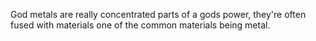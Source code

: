 God metals are really concentrated parts of a gods power, they're often fused with materials one of the common materials being metal. 